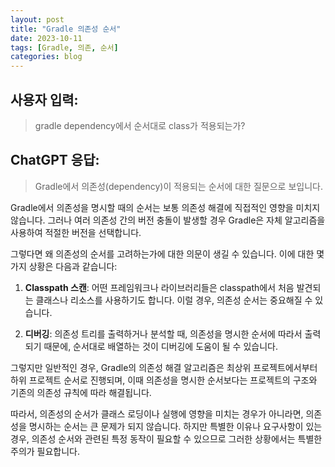 ```yaml
---
layout: post
title: "Gradle 의존성 순서"
date: 2023-10-11
tags: [Gradle, 의존, 순서]
categories: blog
---
```


## 사용자 입력:
> gradle dependency에서 순서대로 class가 적용되는가?

## ChatGPT 응답:
> Gradle에서 의존성(dependency)이 적용되는 순서에 대한 질문으로 보입니다. 

Gradle에서 의존성을 명시할 때의 순서는 보통 의존성 해결에 직접적인 영향을 미치지 않습니다. 그러나 여러 의존성 간의 버전 충돌이 발생할 경우 Gradle은 자체 알고리즘을 사용하여 적절한 버전을 선택합니다.

그렇다면 왜 의존성의 순서를 고려하는가에 대한 의문이 생길 수 있습니다. 이에 대한 몇 가지 상황은 다음과 같습니다:

1. **Classpath 스캔**: 어떤 프레임워크나 라이브러리들은 classpath에서 처음 발견되는 클래스나 리소스를 사용하기도 합니다. 이럴 경우, 의존성 순서는 중요해질 수 있습니다.

2. **디버깅**: 의존성 트리를 출력하거나 분석할 때, 의존성을 명시한 순서에 따라서 출력되기 때문에, 순서대로 배열하는 것이 디버깅에 도움이 될 수 있습니다.

그렇지만 일반적인 경우, Gradle의 의존성 해결 알고리즘은 최상위 프로젝트에서부터 하위 프로젝트 순서로 진행되며, 이때 의존성을 명시한 순서보다는 프로젝트의 구조와 기존의 의존성 규칙에 따라 해결됩니다.

따라서, 의존성의 순서가 클래스 로딩이나 실행에 영향을 미치는 경우가 아니라면, 의존성을 명시하는 순서는 큰 문제가 되지 않습니다. 하지만 특별한 이유나 요구사항이 있는 경우, 의존성 순서와 관련된 특정 동작이 필요할 수 있으므로 그러한 상황에서는 특별한 주의가 필요합니다.

